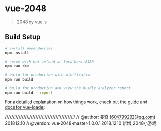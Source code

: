 # vue-2048

> 2048 by vue.js

## Build Setup

``` bash
# install dependencies
npm install

# serve with hot reload at localhost:8080
npm run dev

# build for production with minification
npm run build

# build for production and view the bundle analyzer report
npm run build --report
```

For a detailed explanation on how things work, check out the [guide](http://vuejs-templates.github.io/webpack/) and [docs for vue-loader](http://vuejs.github.io/vue-loader).


//////////////////////////////////////////////
//	@author: 姜奇 (604799292@qq.com) 2018.12.10
//	@version: vue-2048-master-1.0.0.1  2018.12.10  新增_2048小游戏